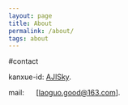 ```yaml
---
layout: page
title: About
permalink: /about/
tags: about
---
```


#contact

kanxue-id: [AJISky](https://bbs.pediy.com/user-314673.htm).

mail:      [laoguo.good@163.com].



